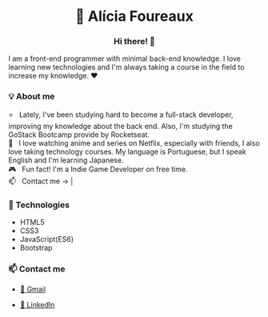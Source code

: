 <h1 align="center">🦊 Alícia Foureaux</h1>

<h3 align="center">Hi there! 👋</h3>

I am a front-end programmer with minimal back-end knowledge. I love learning new technologies and I'm always taking a course in the field to increase my knowledge. :heart:

### 💡 About me
:star: &nbsp; Lately, I've been studying hard to become a full-stack developer, improving my knowledge about the back end. Also, I'm studying the GoStack Bootcamp provide by Rocketseat.
<br/> :woman: &nbsp; I love watching anime and series on Netflix, especially with friends, I also love taking technology courses. My language is Portuguese, but I speak English and I'm learning Japanese.
<br/> 🎮 &nbsp; Fun fact! I'm a Indie Game Developer on free time.
<br/> :mailbox: &nbsp; Contact me ->  | 

### 🚧 Technologies
- HTML5
- CSS3
- JavaScript(ES6)
- Bootstrap

### 📫 Contact me
- [📩 Gmail](mailto:foureauxally@gmail.com)

- [🔗 LinkedIn](https://www.linkedin.com/in/al%C3%ADcia-foureaux-7099a41b0/)
